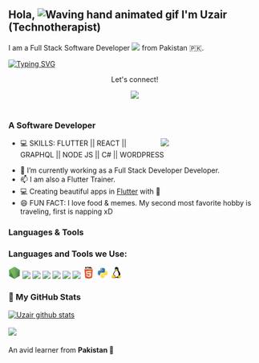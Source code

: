  ## Hola, <img src="https://raw.githubusercontent.com/nixin72/nixin72/master/wave.gif" alt="Waving hand animated gif" height="45" width="45" /> I'm Uzair (Technotherapist) <br>
I am a Full Stack Software Developer <img src="https://media.giphy.com/media/WUlplcMpOCEmTGBtBW/giphy.gif" width="30"> from Pakistan 🇵🇰.

[![Typing SVG](https://readme-typing-svg.herokuapp.com?vCenter=true&width=600&lines=Full+Stack+Developer;Passionate+about+Making+Full+Stack+Mobile+Applications;Passionate+about+Making+Websites;Freelancer;Open+sourse+contributer)](https://git.io/typing-svg)


<div align="center">
<p >Let's connect!</p>

<a href="https://uzairhassan.com/">
    <img src="https://img.shields.io/badge/VIEW MY PORTFOLIO-FE7A16?style=for-the-badge&logo=dev.to&logoColor=white" />
</a>
</div>
<br>


### A Software Developer
<picture> <img align="right" src="https://github.com/7oSkaaa/7oSkaaa/blob/main/Images/Right_Side.gif?raw=true" width = 200px></picture>

- 💻 SKILLS: FLUTTER || REACT || GRAPHQL || NODE JS || C# || WORDPRESS </p>
- 🔭 I’m currently working as a Full Stack Developer Developer.
- 📫 I am also a Flutter Trainer.
- 💻 Creating beautiful apps in [Flutter][flutter] with 💙
- 😄 FUN FACT: I love food & memes. My second most favorite hobby is traveling, first is napping xD
<!-- <p > <a href="https://github.com/ryo-ma/github-profile-trophy"><img src="https://github-profile-trophy.vercel.app/?username=SyedUzair42101" alt="SyedUzair42101" /></a> </p>
 -->

 ### Languages & Tools
 
 
<h3 align="left">Languages and Tools we Use:</h3>
<code><img width=24px src="https://raw.githubusercontent.com/github/explore/80688e429a7d4ef2fca1e82350fe8e3517d3494d/topics/nodejs/nodejs.png"></code>
<code><img width=24px src="https://raw.githubusercontent.com/github/explore/e65ef46ef3e7bc457c93622f6a89fe8d3fd131d5/topics/graphql/graphql.pn"></code>
<code><img width=24px src="https://www.vectorlogo.zone/logos/flutterio/flutterio-icon.svg"></code>
<code><img width=24px src="https://www.vectorlogo.zone/logos/dartlang/dartlang-icon.sv"></code>
<code><img width=24px src="https://www.vectorlogo.zone/logos/firebase/firebase-icon.svg"></code>
<code><img width=24px src="https://www.vectorlogo.zone/logos/git-scm/git-scm-icon.svg"></code>
<code><img width=24px src="https://www.vectorlogo.zone/logos/getpostman/getpostman-icon.svg"></code>
<code><img width=24px src="https://raw.githubusercontent.com/devicons/devicon/master/icons/html5/html5-original-wordmark.svg"></code>
<code><img width=24px src="https://raw.githubusercontent.com/devicons/devicon/master/icons/python/python-original.svg"></code>
<code><img width=24px src="https://raw.githubusercontent.com/devicons/devicon/master/icons/linux/linux-original.svg"></code>


### 📝 My GitHub Stats</summary>
[![Uzair github stats](https://github-readme-stats.vercel.app/api?username=syeduzairdev&theme=gotham)](https://github.com/syeduzairdev/github-readme-stats)
<br><br>
<img src = "https://github-readme-streak-stats.herokuapp.com/?user=syeduzairdev&theme=solarized-dark&hide_border=true&date_format=M%20j%5B%2C%20Y%5D&line_height=25" width = 500>
<br>
<br>
An avid learner from <b>Pakistan<b> 💚

[flutter]: https://flutter.dev
[linkedin]: https://www.linkedin.com/in/syed-uzair-hassan-503640246/
[instagram]: https://www.instagram.com/syed_uzair1113/
[facebook]: https://www.facebook.com/profile.php?id=100012057458839
 


